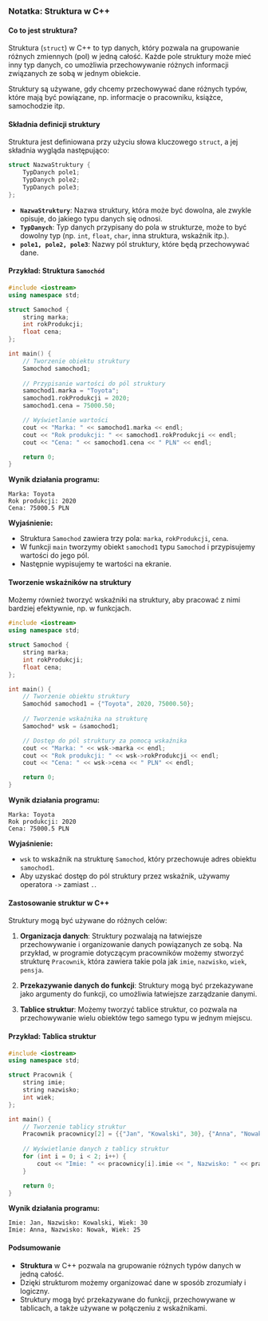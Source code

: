 ### Notatka: Struktura w C++

#### Co to jest struktura?

Struktura (`struct`) w C++ to typ danych, który pozwala na grupowanie różnych zmiennych (pol) w jedną całość. Każde pole struktury może mieć inny typ danych, co umożliwia przechowywanie różnych informacji związanych ze sobą w jednym obiekcie.

Struktury są używane, gdy chcemy przechowywać dane różnych typów, które mają być powiązane, np. informacje o pracowniku, książce, samochodzie itp.

#### Składnia definicji struktury

Struktura jest definiowana przy użyciu słowa kluczowego `struct`, a jej składnia wygląda następująco:

```cpp
struct NazwaStruktury {
    TypDanych pole1;
    TypDanych pole2;
    TypDanych pole3;
};
```

- **`NazwaStruktury`**: Nazwa struktury, która może być dowolna, ale zwykle opisuje, do jakiego typu danych się odnosi.
- **`TypDanych`**: Typ danych przypisany do pola w strukturze, może to być dowolny typ (np. `int`, `float`, `char`, inna struktura, wskaźnik itp.).
- **`pole1, pole2, pole3`**: Nazwy pól struktury, które będą przechowywać dane.

#### Przykład: Struktura `Samochód`

```cpp
#include <iostream>
using namespace std;

struct Samochod {
    string marka;
    int rokProdukcji;
    float cena;
};

int main() {
    // Tworzenie obiektu struktury
    Samochod samochod1;
    
    // Przypisanie wartości do pól struktury
    samochod1.marka = "Toyota";
    samochod1.rokProdukcji = 2020;
    samochod1.cena = 75000.50;

    // Wyświetlanie wartości
    cout << "Marka: " << samochod1.marka << endl;
    cout << "Rok produkcji: " << samochod1.rokProdukcji << endl;
    cout << "Cena: " << samochod1.cena << " PLN" << endl;

    return 0;
}
```

**Wynik działania programu:**
```
Marka: Toyota
Rok produkcji: 2020
Cena: 75000.5 PLN
```

**Wyjaśnienie:**
- Struktura `Samochod` zawiera trzy pola: `marka`, `rokProdukcji`, `cena`.
- W funkcji `main` tworzymy obiekt `samochod1` typu `Samochod` i przypisujemy wartości do jego pól.
- Następnie wypisujemy te wartości na ekranie.

#### Tworzenie wskaźników na struktury

Możemy również tworzyć wskaźniki na struktury, aby pracować z nimi bardziej efektywnie, np. w funkcjach.

```cpp
#include <iostream>
using namespace std;

struct Samochod {
    string marka;
    int rokProdukcji;
    float cena;
};

int main() {
    // Tworzenie obiektu struktury
    Samochód samochod1 = {"Toyota", 2020, 75000.50};
    
    // Tworzenie wskaźnika na strukturę
    Samochod* wsk = &samochod1;

    // Dostęp do pól struktury za pomocą wskaźnika
    cout << "Marka: " << wsk->marka << endl;
    cout << "Rok produkcji: " << wsk->rokProdukcji << endl;
    cout << "Cena: " << wsk->cena << " PLN" << endl;

    return 0;
}
```

**Wynik działania programu:**
```
Marka: Toyota
Rok produkcji: 2020
Cena: 75000.5 PLN
```

**Wyjaśnienie:**
- `wsk` to wskaźnik na strukturę `Samochod`, który przechowuje adres obiektu `samochod1`.
- Aby uzyskać dostęp do pól struktury przez wskaźnik, używamy operatora `->` zamiast `.`.

#### Zastosowanie struktur w C++

Struktury mogą być używane do różnych celów:

1. **Organizacja danych**: Struktury pozwalają na łatwiejsze przechowywanie i organizowanie danych powiązanych ze sobą. Na przykład, w programie dotyczącym pracowników możemy stworzyć strukturę `Pracownik`, która zawiera takie pola jak `imie`, `nazwisko`, `wiek`, `pensja`.

2. **Przekazywanie danych do funkcji**: Struktury mogą być przekazywane jako argumenty do funkcji, co umożliwia łatwiejsze zarządzanie danymi.

3. **Tablice struktur**: Możemy tworzyć tablice struktur, co pozwala na przechowywanie wielu obiektów tego samego typu w jednym miejscu.

#### Przykład: Tablica struktur

```cpp
#include <iostream>
using namespace std;

struct Pracownik {
    string imie;
    string nazwisko;
    int wiek;
};

int main() {
    // Tworzenie tablicy struktur
    Pracownik pracownicy[2] = {{"Jan", "Kowalski", 30}, {"Anna", "Nowak", 25}};
    
    // Wyświetlanie danych z tablicy struktur
    for (int i = 0; i < 2; i++) {
        cout << "Imie: " << pracownicy[i].imie << ", Nazwisko: " << pracownicy[i].nazwisko << ", Wiek: " << pracownicy[i].wiek << endl;
    }

    return 0;
}
```

**Wynik działania programu:**
```
Imie: Jan, Nazwisko: Kowalski, Wiek: 30
Imie: Anna, Nazwisko: Nowak, Wiek: 25
```

#### Podsumowanie

- **Struktura** w C++ pozwala na grupowanie różnych typów danych w jedną całość.
- Dzięki strukturom możemy organizować dane w sposób zrozumiały i logiczny.
- Struktury mogą być przekazywane do funkcji, przechowywane w tablicach, a także używane w połączeniu z wskaźnikami.
